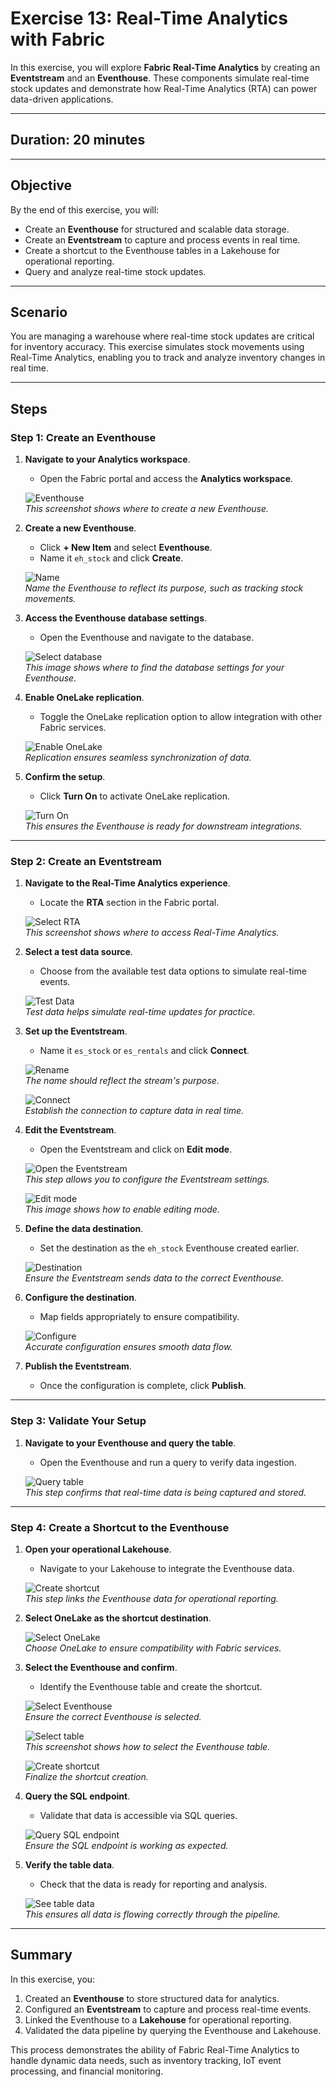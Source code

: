 # Exercise 13: Real-Time Analytics with Fabric

In this exercise, you will explore **Fabric Real-Time Analytics** by creating an **Eventstream** and an **Eventhouse**. These components simulate real-time stock updates and demonstrate how Real-Time Analytics (RTA) can power data-driven applications.

---

## **Duration**: 20 minutes

---

## **Objective**

By the end of this exercise, you will:
- Create an **Eventhouse** for structured and scalable data storage.
- Create an **Eventstream** to capture and process events in real time.
- Create a shortcut to the Eventhouse tables in a Lakehouse for operational reporting.
- Query and analyze real-time stock updates.

---

## **Scenario**

You are managing a warehouse where real-time stock updates are critical for inventory accuracy. This exercise simulates stock movements using Real-Time Analytics, enabling you to track and analyze inventory changes in real time.

---

## **Steps**

### **Step 1: Create an Eventhouse**
1. **Navigate to your Analytics workspace**.
   - Open the Fabric portal and access the **Analytics workspace**.

    ![Eventhouse](<../../media/RTA Stock/RTA stock - (1).png>)  
    *This screenshot shows where to create a new Eventhouse.*

2. **Create a new Eventhouse**.
   - Click **+ New Item** and select **Eventhouse**.
   - Name it `eh_stock` and click **Create**.

    ![Name](<../../media/RTA Stock/RTA stock - (2).png>)  
    *Name the Eventhouse to reflect its purpose, such as tracking stock movements.*

3. **Access the Eventhouse database settings**.
   - Open the Eventhouse and navigate to the database.

    ![Select database](<../../media/RTA Stock/RTA stock - (15).png>)  
    *This image shows where to find the database settings for your Eventhouse.*

4. **Enable OneLake replication**.
   - Toggle the OneLake replication option to allow integration with other Fabric services.

    ![Enable OneLake](<../../media/RTA Stock/RTA stock - (16).png>)  
    *Replication ensures seamless synchronization of data.*

5. **Confirm the setup**.
   - Click **Turn On** to activate OneLake replication.

    ![Turn On](<../../media/RTA Stock/RTA stock - (17).png>)  
    *This ensures the Eventhouse is ready for downstream integrations.*

---

### **Step 2: Create an Eventstream**
1. **Navigate to the Real-Time Analytics experience**.
   - Locate the **RTA** section in the Fabric portal.

    ![Select RTA](<../../media/RTA Stock/RTA stock - (3).png>)  
    *This screenshot shows where to access Real-Time Analytics.*

2. **Select a test data source**.
   - Choose from the available test data options to simulate real-time events.

    ![Test Data](<../../media/RTA Stock/RTA stock - (4).png>)  
    *Test data helps simulate real-time updates for practice.*

3. **Set up the Eventstream**.
   - Name it `es_stock` or `es_rentals` and click **Connect**.

    ![Rename](<../../media/RTA Stock/RTA stock - (6).png>)  
    *The name should reflect the stream's purpose.*

    ![Connect](<../../media/RTA Stock/RTA stock - (7).png>)  
    *Establish the connection to capture data in real time.*

4. **Edit the Eventstream**.
   - Open the Eventstream and click on **Edit mode**.

    ![Open the Eventstream](<../../media/RTA Stock/RTA stock - (8).png>)  
    *This step allows you to configure the Eventstream settings.*

    ![Edit mode](<../../media/RTA Stock/RTA stock - (12).png>)  
    *This image shows how to enable editing mode.*

5. **Define the data destination**.
   - Set the destination as the `eh_stock` Eventhouse created earlier.

    ![Destination](<../../media/RTA Stock/RTA stock - (13).png>)  
    *Ensure the Eventstream sends data to the correct Eventhouse.*

6. **Configure the destination**.
   - Map fields appropriately to ensure compatibility.

    ![Configure](<../../media/RTA Stock/RTA stock - (20).png>)  
    *Accurate configuration ensures smooth data flow.*

7. **Publish the Eventstream**.
   - Once the configuration is complete, click **Publish**.

---

### **Step 3: Validate Your Setup**
1. **Navigate to your Eventhouse and query the table**.
   - Open the Eventhouse and run a query to verify data ingestion.

    ![Query table](<../../media/RTA Stock/RTA stock - (23).png>)  
    *This step confirms that real-time data is being captured and stored.*

---

### **Step 4: Create a Shortcut to the Eventhouse**
1. **Open your operational Lakehouse**.
   - Navigate to your Lakehouse to integrate the Eventhouse data.

    ![Create shortcut](<../../media/RTA Stock/RTA stock - (25).png>)  
    *This step links the Eventhouse data for operational reporting.*

2. **Select OneLake as the shortcut destination**.

    ![Select OneLake](<../../media/RTA Stock/RTA stock - (26).png>)  
    *Choose OneLake to ensure compatibility with Fabric services.*

3. **Select the Eventhouse and confirm**.
   - Identify the Eventhouse table and create the shortcut.

    ![Select Eventhouse](<../../media/RTA Stock/RTA stock - (27).png>)  
    *Ensure the correct Eventhouse is selected.*

    ![Select table](<../../media/RTA Stock/RTA stock - (28).png>)  
    *This screenshot shows how to select the Eventhouse table.*

    ![Create shortcut](<../../media/RTA Stock/RTA stock - (29).png>)  
    *Finalize the shortcut creation.*

4. **Query the SQL endpoint**.
   - Validate that data is accessible via SQL queries.

    ![Query SQL endpoint](<../../media/RTA Stock/RTA stock - (30).png>)  
    *Ensure the SQL endpoint is working as expected.*

5. **Verify the table data**.
   - Check that the data is ready for reporting and analysis.

    ![See table data](<../../media/RTA Stock/RTA stock - (31).png>)  
    *This ensures all data is flowing correctly through the pipeline.*

---

## **Summary**
In this exercise, you:
1. Created an **Eventhouse** to store structured data for analytics.
2. Configured an **Eventstream** to capture and process real-time events.
3. Linked the Eventhouse to a **Lakehouse** for operational reporting.
4. Validated the data pipeline by querying the Eventhouse and Lakehouse.

This process demonstrates the ability of Fabric Real-Time Analytics to handle dynamic data needs, such as inventory tracking, IoT event processing, and financial monitoring.
